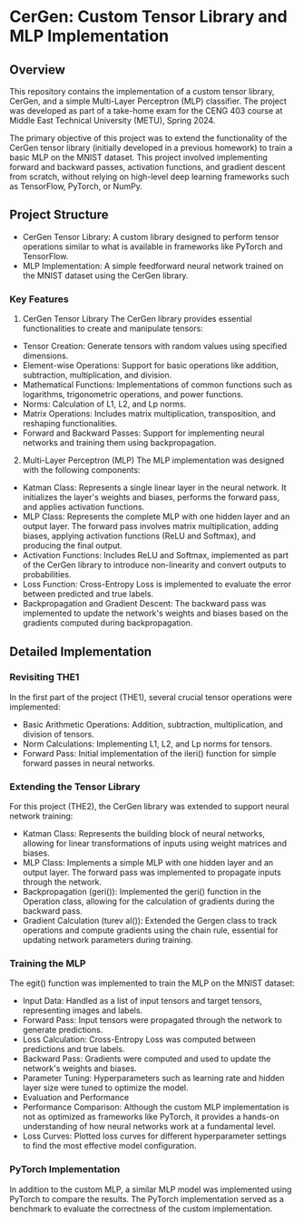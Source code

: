 # CerGen: Custom Tensor Library and MLP Implementation

## Overview

This repository contains the implementation of a custom tensor library, CerGen, and a simple Multi-Layer Perceptron (MLP) classifier. The project was developed as part of a take-home exam for the CENG 403 course at Middle East Technical University (METU), Spring 2024.

The primary objective of this project was to extend the functionality of the CerGen tensor library (initially developed in a previous homework) to train a basic MLP on the MNIST dataset. This project involved implementing forward and backward passes, activation functions, and gradient descent from scratch, without relying on high-level deep learning frameworks such as TensorFlow, PyTorch, or NumPy.

## Project Structure

* CerGen Tensor Library: A custom library designed to perform tensor operations similar to what is available in frameworks like PyTorch and TensorFlow.
* MLP Implementation: A simple feedforward neural network trained on the MNIST dataset using the CerGen library.

### Key Features

1. CerGen Tensor Library
The CerGen library provides essential functionalities to create and manipulate tensors:

* Tensor Creation: Generate tensors with random values using specified dimensions.
* Element-wise Operations: Support for basic operations like addition, subtraction, multiplication, and division.
* Mathematical Functions: Implementations of common functions such as logarithms, trigonometric operations, and power functions.
* Norms: Calculation of L1, L2, and Lp norms.
* Matrix Operations: Includes matrix multiplication, transposition, and reshaping functionalities.
* Forward and Backward Passes: Support for implementing neural networks and training them using backpropagation.
  
2. Multi-Layer Perceptron (MLP)
The MLP implementation was designed with the following components:

* Katman Class: Represents a single linear layer in the neural network. It initializes the layer's weights and biases, performs the forward pass, and applies activation functions.
* MLP Class: Represents the complete MLP with one hidden layer and an output layer. The forward pass involves matrix multiplication, adding biases, applying activation functions (ReLU and Softmax), and producing the final output.
* Activation Functions: Includes ReLU and Softmax, implemented as part of the CerGen library to introduce non-linearity and convert outputs to probabilities.
* Loss Function: Cross-Entropy Loss is implemented to evaluate the error between predicted and true labels.
* Backpropagation and Gradient Descent: The backward pass was implemented to update the network's weights and biases based on the gradients computed during backpropagation.

## Detailed Implementation

### Revisiting THE1
In the first part of the project (THE1), several crucial tensor operations were implemented:

* Basic Arithmetic Operations: Addition, subtraction, multiplication, and division of tensors.
* Norm Calculations: Implementing L1, L2, and Lp norms for tensors.
* Forward Pass: Initial implementation of the ileri() function for simple forward passes in neural networks.

### Extending the Tensor Library
For this project (THE2), the CerGen library was extended to support neural network training:

* Katman Class: Represents the building block of neural networks, allowing for linear transformations of inputs using weight matrices and biases.
* MLP Class: Implements a simple MLP with one hidden layer and an output layer. The forward pass was implemented to propagate inputs through the network.
* Backpropagation (geri()): Implemented the geri() function in the Operation class, allowing for the calculation of gradients during the backward pass.
* Gradient Calculation (turev al()): Extended the Gergen class to track operations and compute gradients using the chain rule, essential for updating network parameters during training.

### Training the MLP
The egit() function was implemented to train the MLP on the MNIST dataset:

* Input Data: Handled as a list of input tensors and target tensors, representing images and labels.
* Forward Pass: Input tensors were propagated through the network to generate predictions.
* Loss Calculation: Cross-Entropy Loss was computed between predictions and true labels.
* Backward Pass: Gradients were computed and used to update the network's weights and biases.
* Parameter Tuning: Hyperparameters such as learning rate and hidden layer size were tuned to optimize the model.
* Evaluation and Performance
* Performance Comparison: Although the custom MLP implementation is not as optimized as frameworks like PyTorch, it provides a hands-on understanding of how neural networks work at a fundamental level.
* Loss Curves: Plotted loss curves for different hyperparameter settings to find the most effective model configuration.

### PyTorch Implementation
In addition to the custom MLP, a similar MLP model was implemented using PyTorch to compare the results. The PyTorch implementation served as a benchmark to evaluate the correctness of the custom implementation.
